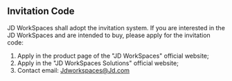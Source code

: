 ## Invitation Code
JD WorkSpaces shall adopt the invitation system. If you are interested in the JD WorkSpaces and are intended to buy, please apply for the invitation code:</br>
1. Apply in the product page of the "JD WorkSpaces" official website;</br>
2. Apply in the "JD WorkSpaces Solutions" official website;</br>
3. Contact email: Jdworkspaces@Jd.com

